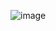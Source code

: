 ![image](https://github.com/manohySr/oauth-in-ts/assets/86122918/49d5790c-6619-42d5-8f95-ca20a4e2cd53)
